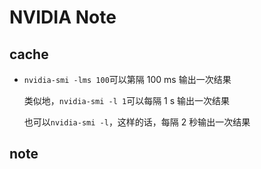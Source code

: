 # NVIDIA Note

## cache

* `nvidia-smi -lms 100`可以第隔 100 ms 输出一次结果

    类似地，`nvidia-smi -l 1`可以每隔 1 s 输出一次结果

    也可以`nvidia-smi -l`，这样的话，每隔 2 秒输出一次结果

## note